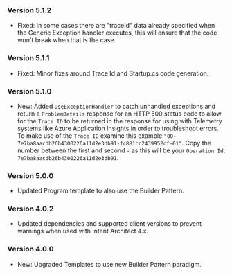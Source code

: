 ### Version 5.1.2

- Fixed: In some cases there are "traceId" data already specified when the Generic Exception handler executes, this will ensure that the code won't break when that is the case.

### Version 5.1.1

- Fixed: Minor fixes around Trace Id and Startup.cs code generation.

### Version 5.1.0

- New: Added `UseExceptionHandler` to catch unhandled exceptions and return a `ProblemDetails` response for an HTTP 500 status code to allow for the `Trace ID` to be returned in the response for using with Telemetry systems like Azure Application Insights in order to troubleshoot errors. To make use of the `Trace ID` examine this example `"00-7e7ba8aacdb26b4300226a11d2e3db91-fc881cc2439952cf-01"`. Copy the number between the first and second `-` as this will be your `Operation Id`: `7e7ba8aacdb26b4300226a11d2e3db91`.

### Version 5.0.0

- Updated Program template to also use the Builder Pattern.

### Version 4.0.2

- Updated dependencies and supported client versions to prevent warnings when used with Intent Architect 4.x.

### Version 4.0.0

- New: Upgraded Templates to use new Builder Pattern paradigm.